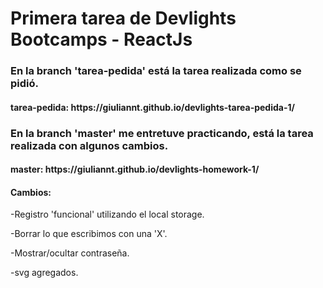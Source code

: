 <h1>Primera tarea de Devlights Bootcamps - ReactJs</h1>

<h3>En la branch 'tarea-pedida' está la tarea realizada como se pidió.</h3>
<h4>tarea-pedida: https://giuliannt.github.io/devlights-tarea-pedida-1/</h4>

<div>
<h3>En la branch 'master' me entretuve practicando, está la tarea realizada con algunos cambios.</h3>
<h4>master: https://giuliannt.github.io/devlights-homework-1/</h4>
<h4>Cambios:</h4>
<p>-Registro 'funcional' utilizando el local storage.</p>
<p>-Borrar lo que escribimos con una 'X'.</p>
<p>-Mostrar/ocultar contraseña.</p>
<p>-svg agregados.</p>
</div>